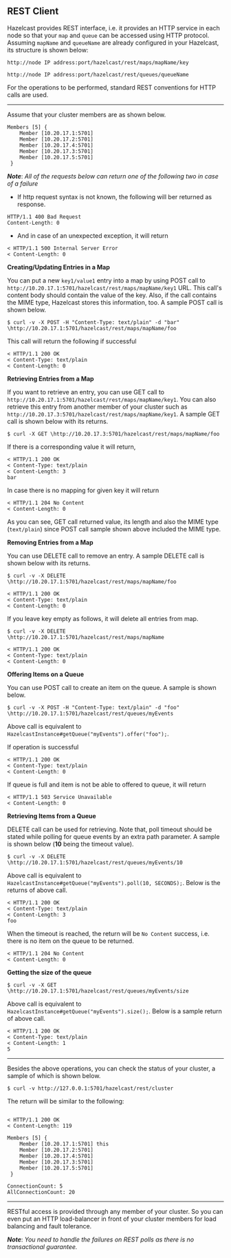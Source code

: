 



## REST Client
Hazelcast provides REST interface, i.e. it provides an HTTP service in each node so that your `map` and `queue` can be accessed using HTTP protocol. Assuming `mapName` and `queueName` are already configured in your Hazelcast, its structure is shown below:

`http://node IP address:port/hazelcast/rest/maps/mapName/key`

`http://node IP address:port/hazelcast/rest/queues/queueName`

For the operations to be performed, standard REST conventions for HTTP calls are used.

---

Assume that your cluster members are as shown below.

```
Members [5] {
    Member [10.20.17.1:5701]
    Member [10.20.17.2:5701]
    Member [10.20.17.4:5701]
    Member [10.20.17.3:5701]
    Member [10.20.17.5:5701]
 }
```

***Note***: *All of the requests below can return one of the following two in case of a failure*

- If http request syntax is not known, the following will ber returned as response.

```
HTTP/1.1 400 Bad Request
Content-Length: 0
```


- And in case of an unexpected exception, it will return

```
< HTTP/1.1 500 Internal Server Error
< Content-Length: 0
```


**Creating/Updating Entries in a Map**

You can put a new `key1/value1` entry into a map by using POST call to `http://10.20.17.1:5701/hazelcast/rest/maps/mapName/key1` URL. This call's content body should contain the value of the key. Also, if the call contains the MIME type, Hazelcast stores this information, too. A sample POST call is shown below.

```
$ curl -v -X POST -H "Content-Type: text/plain" -d "bar" \http://10.20.17.1:5701/hazelcast/rest/maps/mapName/foo
```

This call will return the following if successful

```
< HTTP/1.1 200 OK
< Content-Type: text/plain
< Content-Length: 0
```

**Retrieving Entries from a Map**

If you want to retrieve an entry, you can use GET call to `http://10.20.17.1:5701/hazelcast/rest/maps/mapName/key1`. You can also retrieve this entry from another member of your cluster such as `http://10.20.17.3:5701/hazelcast/rest/maps/mapName/key1`. A sample GET call is shown below with its returns.

```
$ curl -X GET \http://10.20.17.3:5701/hazelcast/rest/maps/mapName/foo
```

If there is a corresponding value it will return,

```
< HTTP/1.1 200 OK
< Content-Type: text/plain
< Content-Length: 3
bar
```

In case there is no mapping for given key it will return

```
< HTTP/1.1 204 No Content
< Content-Length: 0
```

As you can see, GET call returned value, its length and also the MIME type (`text/plain`) since POST call sample shown above included the MIME type.

**Removing Entries from a Map**

You can use DELETE call to remove an entry. A sample DELETE call is shown below with its returns.

```
$ curl -v -X DELETE \http://10.20.17.1:5701/hazelcast/rest/maps/mapName/foo
```
```
< HTTP/1.1 200 OK
< Content-Type: text/plain
< Content-Length: 0
```
If you leave key empty as follows, it will delete all entries from map.

```
$ curl -v -X DELETE \http://10.20.17.1:5701/hazelcast/rest/maps/mapName
```
```
< HTTP/1.1 200 OK
< Content-Type: text/plain
< Content-Length: 0
```

**Offering Items on a Queue**

You can use POST call to create an item on the queue. A sample is shown below.

```
$ curl -v -X POST -H "Content-Type: text/plain" -d "foo" \http://10.20.17.1:5701/hazelcast/rest/queues/myEvents
```
Above call is equivalent to `HazelcastInstance#getQueue("myEvents").offer("foo");`.

If operation is successful

```
< HTTP/1.1 200 OK
< Content-Type: text/plain
< Content-Length: 0
```

If queue is full and item is not be able to offered to queue, it will return

```
< HTTP/1.1 503 Service Unavailable
< Content-Length: 0
```

**Retrieving Items from a Queue**

DELETE call can be used for retrieving. Note that, poll timeout should be stated while polling for queue events by an extra path parameter. A sample is shown below (**10** being the timeout value).

```
$ curl -v -X DELETE \http://10.20.17.1:5701/hazelcast/rest/queues/myEvents/10
```
Above call is equivalent to `HazelcastInstance#getQueue("myEvents").poll(10, SECONDS);`. Below is the returns of above call.

```
< HTTP/1.1 200 OK
< Content-Type: text/plain
< Content-Length: 3
foo
```
When the timeout is reached, the return will be `No Content` success, i.e. there is no item on the queue to be returned.


```
< HTTP/1.1 204 No Content
< Content-Length: 0
```


**Getting the size of the queue**

```
$ curl -v -X GET \http://10.20.17.1:5701/hazelcast/rest/queues/myEvents/size
```

Above call is equivalent to `HazelcastInstance#getQueue("myEvents").size();`. Below is a sample return of above call.

```
< HTTP/1.1 200 OK
< Content-Type: text/plain
< Content-Length: 1
5
```
---
Besides the above operations, you can check the status of your cluster, a sample of which is shown below.

```
$ curl -v http://127.0.0.1:5701/hazelcast/rest/cluster
```
The return will be similar to the following:

```

< HTTP/1.1 200 OK
< Content-Length: 119

Members [5] {
    Member [10.20.17.1:5701] this
    Member [10.20.17.2:5701]
    Member [10.20.17.4:5701]
    Member [10.20.17.3:5701]
    Member [10.20.17.5:5701]
 }

ConnectionCount: 5
AllConnectionCount: 20
```

---

RESTful access is provided through any member of your cluster. So you can even put an HTTP load-balancer in front of your cluster members for load balancing and fault tolerance.


***Note***: *You need to handle the failures on REST polls as there is no transactional guarantee.*


